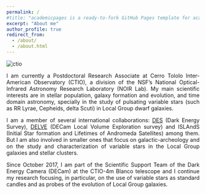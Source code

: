 ```yaml
---
permalink: /
#title: "academicpages is a ready-to-fork GitHub Pages template for academic personal websites"
excerpt: "About me"
author_profile: true
redirect_from: 
  - /about/
  - /about.html
---
```


![ctio](https://nationalastro.org/wp-content/uploads/2019/09/CTIO-Sunset2560x1000.jpg)

<div style="text-align: justify"> 
  
I am currently a Postdoctoral Research Associate at Cerro Tololo Inter-American Observatory (CTIO), a division of the NSF’s National Optical-Infrared Astronomy Research Laboratory (NOIR Lab). My main scientific interests are in stellar population, galaxy formation and evolution, and time domain astronomy, specially in the study of pulsating variable stars (such as RR Lyrae, Cepheids, delta Scuti) in Local Group dwarf galaxies.

I am a member of several international collaborations: [DES](https://www.darkenergysurvey.org/) (Dark Energy Survey), [DELVE](https://delve-survey.github.io/) (DECam Local Volume Exploration survey) and ISLAndS (Initial Star formation and Lifetimes of Andromeda Satellites) among them. But I am also involved in smaller ones that focus on galactic-archeology and on the study and characterization of variable stars in the Local Group galaxies and stellar clusters.

Since October 2017, I am part of the Scientific Support Team of the Dark Energy Camera (DECam) at the CTIO-4m Blanco telescope and I continue my research focusing, in particular, on the use of variable stars as standard candles and as probes of the evolution of Local Group galaxies.

</div>
